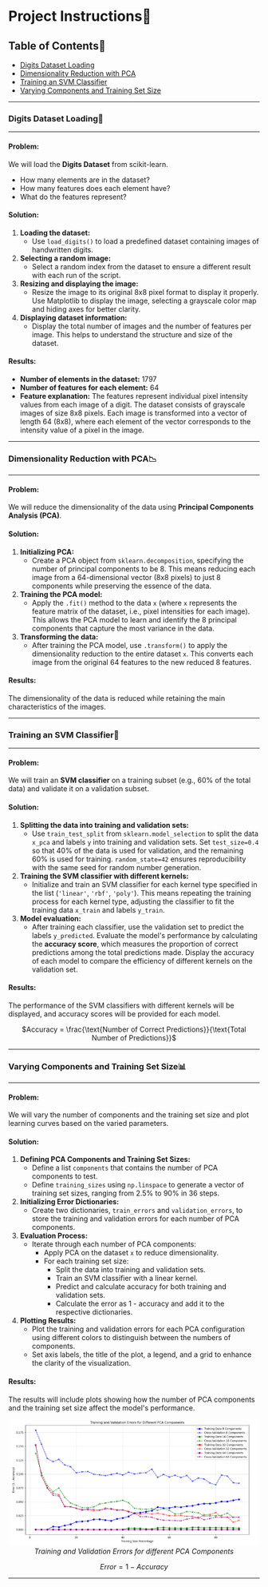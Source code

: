# Project Instructions🧪

## Table of Contents📑
- [Digits Dataset Loading](#digits-dataset-loading)
- [Dimensionality Reduction with PCA](#dimensionality-reduction-with-pca)
- [Training an SVM Classifier](#training-an-svm-classifier)
- [Varying Components and Training Set Size](#varying-components-and-training-set-size)

---

### Digits Dataset Loading🧮

---

#### Problem:
We will load the **Digits Dataset** from scikit-learn.
- How many elements are in the dataset?
- How many features does each element have?
- What do the features represent?

#### Solution:
1. **Loading the dataset:**
   - Use `load_digits()` to load a predefined dataset containing images of handwritten digits.
2. **Selecting a random image:**
   - Select a random index from the dataset to ensure a different result with each run of the script.
3. **Resizing and displaying the image:**
   - Resize the image to its original 8x8 pixel format to display it properly. Use Matplotlib to display the image, selecting a grayscale color map and hiding axes for better clarity.
4. **Displaying dataset information:**
   - Display the total number of images and the number of features per image. This helps to understand the structure and size of the dataset.

#### Results:
- **Number of elements in the dataset:** 1797
- **Number of features for each element:** 64
- **Feature explanation:** The features represent individual pixel intensity values from each image of a digit. The dataset consists of grayscale images of size 8x8 pixels. Each image is transformed into a vector of length 64 (8x8), where each element of the vector corresponds to the intensity value of a pixel in the image.

---

### Dimensionality Reduction with PCA📉

---

#### Problem:
We will reduce the dimensionality of the data using **Principal Components Analysis (PCA)**.

#### Solution:
1. **Initializing PCA:**
   - Create a PCA object from `sklearn.decomposition`, specifying the number of principal components to be 8. This means reducing each image from a 64-dimensional vector (8x8 pixels) to just 8 components while preserving the essence of the data.
2. **Training the PCA model:**
   - Apply the `.fit()` method to the data `x` (where `x` represents the feature matrix of the dataset, i.e., pixel intensities for each image). This allows the PCA model to learn and identify the 8 principal components that capture the most variance in the data.
3. **Transforming the data:**
   - After training the PCA model, use `.transform()` to apply the dimensionality reduction to the entire dataset `x`. This converts each image from the original 64 features to the new reduced 8 features.

#### Results:
The dimensionality of the data is reduced while retaining the main characteristics of the images.

---

### Training an SVM Classifier🧠

---

#### Problem:
We will train an **SVM classifier** on a training subset (e.g., 60% of the total data) and validate it on a validation subset.

#### Solution:
1. **Splitting the data into training and validation sets:**
   - Use `train_test_split` from `sklearn.model_selection` to split the data `x_pca` and labels `y` into training and validation sets. Set `test_size=0.4` so that 40% of the data is used for validation, and the remaining 60% is used for training. `random_state=42` ensures reproducibility with the same seed for random number generation.
2. **Training the SVM classifier with different kernels:**
   - Initialize and train an SVM classifier for each kernel type specified in the list (`'linear'`, `'rbf'`, `'poly'`). This means repeating the training process for each kernel type, adjusting the classifier to fit the training data `x_train` and labels `y_train`.
3. **Model evaluation:**
   - After training each classifier, use the validation set to predict the labels `y_predicted`. Evaluate the model's performance by calculating the **accuracy score**, which measures the proportion of correct predictions among the total predictions made. Display the accuracy of each model to compare the efficiency of different kernels on the validation set.

#### Results:
The performance of the SVM classifiers with different kernels will be displayed, and accuracy scores will be provided for each model.


<div align="center">

$Accuracy = \frac{\text{Number of Correct Predictions}}{\text{Total Number of Predictions}}$

</div>

---

### Varying Components and Training Set Size📊

---

#### Problem:
We will vary the number of components and the training set size and plot learning curves based on the varied parameters.

#### Solution:
1. **Defining PCA Components and Training Set Sizes:**
   - Define a list `components` that contains the number of PCA components to test.
   - Define `training_sizes` using `np.linspace` to generate a vector of training set sizes, ranging from 2.5% to 90% in 36 steps.
2. **Initializing Error Dictionaries:**
   - Create two dictionaries, `train_errors` and `validation_errors`, to store the training and validation errors for each number of PCA components.
3. **Evaluation Process:**
   - Iterate through each number of PCA components:
     - Apply PCA on the dataset `x` to reduce dimensionality.
     - For each training set size:
       - Split the data into training and validation sets.
       - Train an SVM classifier with a linear kernel.
       - Predict and calculate accuracy for both training and validation sets.
       - Calculate the error as 1 - accuracy and add it to the respective dictionaries.
4. **Plotting Results:**
   - Plot the training and validation errors for each PCA configuration using different colors to distinguish between the numbers of components.
   - Set axis labels, the title of the plot, a legend, and a grid to enhance the clarity of the visualization.

#### Results:
The results will include plots showing how the number of PCA components and the training set size affect the model's performance.

<p align="center">
  <img src="ex5.png" alt="something" width="500">
  <br>
  <em>Training and Validation Errors for different PCA Components</em>
</p>


<div align="center">

$Error = 1 - Accuracy$

</div>

---
